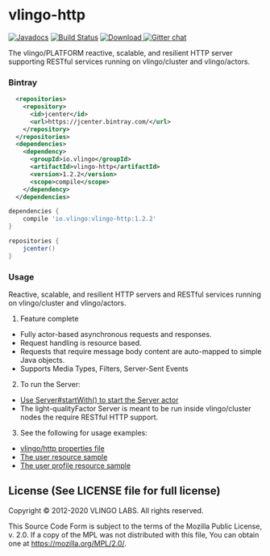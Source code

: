 # vlingo-http

[![Javadocs](http://javadoc.io/badge/io.vlingo/vlingo-http.svg?color=brightgreen)](http://javadoc.io/doc/io.vlingo/vlingo-http) [![Build Status](https://travis-ci.org/vlingo/vlingo-http.svg?branch=master)](https://travis-ci.org/vlingo/vlingo-http) [ ![Download](https://api.bintray.com/packages/vlingo/vlingo-platform-java/vlingo-http/images/download.svg) ](https://bintray.com/vlingo/vlingo-platform-java/vlingo-http/_latestVersion) [![Gitter chat](https://badges.gitter.im/gitterHQ/gitter.png)](https://gitter.im/vlingo-platform-java/http)

The vlingo/PLATFORM reactive, scalable, and resilient HTTP server supporting RESTful services running on vlingo/cluster and vlingo/actors.

### Bintray

```xml
  <repositories>
    <repository>
      <id>jcenter</id>
      <url>https://jcenter.bintray.com/</url>
    </repository>
  </repositories>
  <dependencies>
    <dependency>
      <groupId>io.vlingo</groupId>
      <artifactId>vlingo-http</artifactId>
      <version>1.2.2</version>
      <scope>compile</scope>
    </dependency>
  </dependencies>
```

```gradle
dependencies {
    compile 'io.vlingo:vlingo-http:1.2.2'
}

repositories {
    jcenter()
}
```

### Usage

Reactive, scalable, and resilient HTTP servers and RESTful services running on vlingo/cluster and vlingo/actors.

1. Feature complete
  * Fully actor-based asynchronous requests and responses.
  * Request handling is resource based.
  * Requests that require message body content are auto-mapped to simple Java objects.
  * Supports Media Types, Filters, Server-Sent Events
2. To run the Server:
  * [Use Server#startWith() to start the Server actor](https://github.com/vlingo/vlingo-http/blob/master/src/main/java/io/vlingo/http/resource/Server.java)
  * The light-qualityFactor Server is meant to be run inside vlingo/cluster nodes the require RESTful HTTP support.
3. See the following for usage examples:
  * [vlingo/http properties file](https://github.com/vlingo/vlingo-http/blob/master/src/test/resources/vlingo-http.properties)
  * [The user resource sample](https://github.com/vlingo/vlingo-http/blob/master/src/main/java/io/vlingo/http/sample/user/UserResource.java)
  * [The user profile resource sample](https://github.com/vlingo/vlingo-http/blob/master/src/main/java/io/vlingo/http/sample/user/ProfileResource.java)

License (See LICENSE file for full license)
-------------------------------------------
Copyright © 2012-2020 VLINGO LABS. All rights reserved.

This Source Code Form is subject to the terms of the
Mozilla Public License, v. 2.0. If a copy of the MPL
was not distributed with this file, You can obtain
one at https://mozilla.org/MPL/2.0/.
